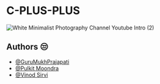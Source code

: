 # C-PLUS-PLUS

![White Minimalist Photography Channel Youtube Intro (2)](https://github.com/GuruMukhPrajapati/C-PLUS-PLUS/assets/117162170/25d4d3ee-c875-436c-a57c-3b715ba8a739)
## Authors 😒
- [@GuruMukhPrajapati](https://github.com/GuruMukhPrajapati)
- [@Pulkit Moondra](https://www.instagram.com/pulkitmaheshwari23/)
- [@Vinod Sirvi](https://github.com/GuruMukhPrajapati)
